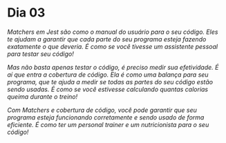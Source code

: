 # Dia 03

_Matchers em Jest são como o manual do usuário para o seu código. Eles te ajudam a garantir que cada parte do seu programa esteja fazendo exatamente o que deveria. É como se você tivesse um assistente pessoal para testar seu código!_

_Mas não basta apenas testar o código, é preciso medir sua efetividade. É aí que entra a cobertura de código. Ela é como uma balança para seu programa, que te ajuda a medir se todas as partes do seu código estão sendo usadas. É como se você estivesse calculando quantas calorias queima durante o treino!_

_Com Matchers e cobertura de código, você pode garantir que seu programa esteja funcionando corretamente e sendo usado de forma eficiente. É como ter um personal trainer e um nutricionista para o seu código!_